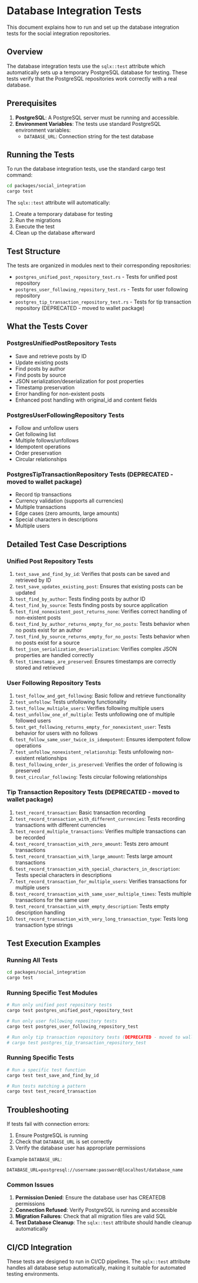 # Database Integration Tests

This document explains how to run and set up the database integration tests for the social integration repositories.

## Overview

The database integration tests use the `sqlx::test` attribute which automatically sets up a temporary PostgreSQL database for testing. These tests verify that the PostgreSQL repositories work correctly with a real database.

## Prerequisites

1. **PostgreSQL**: A PostgreSQL server must be running and accessible.
2. **Environment Variables**: The tests use standard PostgreSQL environment variables:
   - `DATABASE_URL`: Connection string for the test database

## Running the Tests

To run the database integration tests, use the standard cargo test command:

```bash
cd packages/social_integration
cargo test
```

The `sqlx::test` attribute will automatically:
1. Create a temporary database for testing
2. Run the migrations
3. Execute the test
4. Clean up the database afterward

## Test Structure

The tests are organized in modules next to their corresponding repositories:
- `postgres_unified_post_repository_test.rs` - Tests for unified post repository
- `postgres_user_following_repository_test.rs` - Tests for user following repository
- `postgres_tip_transaction_repository_test.rs` - Tests for tip transaction repository (DEPRECATED - moved to wallet package)

## What the Tests Cover

### PostgresUnifiedPostRepository Tests
- Save and retrieve posts by ID
- Update existing posts
- Find posts by author
- Find posts by source
- JSON serialization/deserialization for post properties
- Timestamp preservation
- Error handling for non-existent posts
- Enhanced post handling with original_id and content fields

### PostgresUserFollowingRepository Tests
- Follow and unfollow users
- Get following list
- Multiple follows/unfollows
- Idempotent operations
- Order preservation
- Circular relationships

### PostgresTipTransactionRepository Tests (DEPRECATED - moved to wallet package)
- Record tip transactions
- Currency validation (supports all currencies)
- Multiple transactions
- Edge cases (zero amounts, large amounts)
- Special characters in descriptions
- Multiple users

## Detailed Test Case Descriptions

### Unified Post Repository Tests

1. `test_save_and_find_by_id`: Verifies that posts can be saved and retrieved by ID
2. `test_save_updates_existing_post`: Ensures that existing posts can be updated
3. `test_find_by_author`: Tests finding posts by author ID
4. `test_find_by_source`: Tests finding posts by source application
5. `test_find_nonexistent_post_returns_none`: Verifies correct handling of non-existent posts
6. `test_find_by_author_returns_empty_for_no_posts`: Tests behavior when no posts exist for an author
7. `test_find_by_source_returns_empty_for_no_posts`: Tests behavior when no posts exist for a source
8. `test_json_serialization_deserialization`: Verifies complex JSON properties are handled correctly
9. `test_timestamps_are_preserved`: Ensures timestamps are correctly stored and retrieved

### User Following Repository Tests

1. `test_follow_and_get_following`: Basic follow and retrieve functionality
2. `test_unfollow`: Tests unfollowing functionality
3. `test_follow_multiple_users`: Verifies following multiple users
4. `test_unfollow_one_of_multiple`: Tests unfollowing one of multiple followed users
5. `test_get_following_returns_empty_for_nonexistent_user`: Tests behavior for users with no follows
6. `test_follow_same_user_twice_is_idempotent`: Ensures idempotent follow operations
7. `test_unfollow_nonexistent_relationship`: Tests unfollowing non-existent relationships
8. `test_following_order_is_preserved`: Verifies the order of following is preserved
9. `test_circular_following`: Tests circular following relationships

### Tip Transaction Repository Tests (DEPRECATED - moved to wallet package)

1. `test_record_transaction`: Basic transaction recording
2. `test_record_transaction_with_different_currencies`: Tests recording transactions with different currencies
3. `test_record_multiple_transactions`: Verifies multiple transactions can be recorded
4. `test_record_transaction_with_zero_amount`: Tests zero amount transactions
5. `test_record_transaction_with_large_amount`: Tests large amount transactions
6. `test_record_transaction_with_special_characters_in_description`: Tests special characters in descriptions
7. `test_record_transaction_for_multiple_users`: Verifies transactions for multiple users
8. `test_record_transaction_with_same_user_multiple_times`: Tests multiple transactions for the same user
9. `test_record_transaction_with_empty_description`: Tests empty description handling
10. `test_record_transaction_with_very_long_transaction_type`: Tests long transaction type strings

## Test Execution Examples

### Running All Tests
```bash
cd packages/social_integration
cargo test
```

### Running Specific Test Modules
```bash
# Run only unified post repository tests
cargo test postgres_unified_post_repository_test

# Run only user following repository tests
cargo test postgres_user_following_repository_test

# Run only tip transaction repository tests (DEPRECATED - moved to wallet package)
# cargo test postgres_tip_transaction_repository_test
```

### Running Specific Tests
```bash
# Run a specific test function
cargo test test_save_and_find_by_id

# Run tests matching a pattern
cargo test test_record_transaction
```

## Troubleshooting

If tests fail with connection errors:
1. Ensure PostgreSQL is running
2. Check that `DATABASE_URL` is set correctly
3. Verify the database user has appropriate permissions

Example `DATABASE_URL`:
```
DATABASE_URL=postgresql://username:password@localhost/database_name
```

### Common Issues

1. **Permission Denied**: Ensure the database user has CREATEDB permissions
2. **Connection Refused**: Verify PostgreSQL is running and accessible
3. **Migration Failures**: Check that all migration files are valid SQL
4. **Test Database Cleanup**: The `sqlx::test` attribute should handle cleanup automatically

## CI/CD Integration

These tests are designed to run in CI/CD pipelines. The `sqlx::test` attribute handles all database setup automatically, making it suitable for automated testing environments.